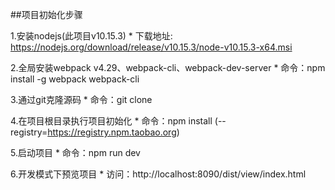 ##项目初始化步骤

1.安装nodejs(此项目v10.15.3)
    * 下载地址: https://nodejs.org/download/release/v10.15.3/node-v10.15.3-x64.msi

2.全局安装webpack v4.29、webpack-cli、webpack-dev-server
    * 命令：npm install -g webpack webpack-cli

3.通过git克隆源码
    * 命令：git clone 

4.在项目根目录执行项目初始化
    * 命令：npm install (--registry=https://registry.npm.taobao.org)

5.启动项目
    * 命令：npm run dev

6.开发模式下预览项目
    * 访问：http://localhost:8090/dist/view/index.html
